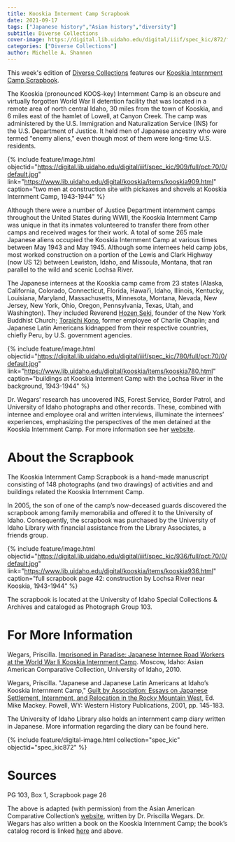 ```yaml
---
title: Kooskia Interment Camp Scrapbook
date: 2021-09-17
tags: ["Japanese history","Asian history","diversity"]
subtitle: Diverse Collections
cover-image: https://digital.lib.uidaho.edu/digital/iiif/spec_kic/872/full/pct:70/0/default.jpg
categories: ["Diverse Collections"]
author: Michelle A. Shannon
---
```


This week's edition of [Diverse Collections](https://harvester.lib.uidaho.edu/series/diversecollections.html) features our [Kooskia Internment Camp Scrapbook](https://www.lib.uidaho.edu/digital/Kooskia/). 

The Kooskia (pronounced KOOS-key) Internment Camp is an obscure and virtually forgotten World War II detention facility that was located in a remote area of north central Idaho, 30 miles from the town of Kooskia, and 6 miles east of the hamlet of Lowell, at Canyon Creek. The camp was administered by the U.S. Immigration and Naturalization Service (INS) for the U.S. Department of Justice. It held men of Japanese ancestry who were termed "enemy aliens," even though most of them were long-time U.S. residents.

{% include feature/image.html objectid="https://digital.lib.uidaho.edu/digital/iiif/spec_kic/909/full/pct:70/0/default.jpg" link="https://www.lib.uidaho.edu/digital/kooskia/items/kooskia909.html" caption="two men at construction site with pickaxes and shovels at Kooskia Internment Camp, 1943-1944" %}

Although there were a number of Justice Department internment camps throughout the United States during WWII, the Kooskia Internment Camp was unique in that its inmates volunteered to transfer there from other camps and received wages for their work. A total of some 265 male Japanese aliens occupied the Kooskia Internment Camp at various times between May 1943 and May 1945. Although some internees held camp jobs, most worked construction on a portion of the Lewis and Clark Highway (now US 12) between Lewiston, Idaho, and Missoula, Montana, that ran parallel to the wild and scenic Lochsa River.

The Japanese internees at the Kooskia camp came from 23 states (Alaska, California, Colorado, Connecticut, Florida, Hawai’i, Idaho, Illinois, Kentucky, Louisiana, Maryland, Massachusetts, Minnesota, Montana, Nevada, New Jersey, New York, Ohio, Oregon, Pennsylvania, Texas, Utah, and Washington). They included Reverend [Hozen Seki](http://www.nytimes.com/1991/07/25/obituaries/rev-hozen-seki-is-dead-at-87-leader-of-buddhists-in-new-york.html), founder of the New York Buddhist Church; [Toraichi Kono](http://www.konofilm.com/), former employee of Charlie Chaplin; and Japanese Latin Americans kidnapped from their respective countries, chiefly Peru, by U.S. government agencies.

{% include feature/image.html objectid="https://digital.lib.uidaho.edu/digital/iiif/spec_kic/780/full/pct:70/0/default.jpg" link="https://www.lib.uidaho.edu/digital/kooskia/items/kooskia780.html" caption="buildings at Kooskia Interment Camp with the Lochsa River in the background, 1943-1944" %}

Dr. Wegars’ research has uncovered INS, Forest Service, Border Patrol, and University of Idaho photographs and other records. These, combined with internee and employee oral and written interviews, illuminate the internees’ experiences, emphasizing the perspectives of the men detained at the Kooskia Internment Camp. For more information see her [website](http://www.uiweb.uidaho.edu/LS/AACC/KOOSKIA.HTM%22).

# About the Scrapbook

The Kooskia Internment Camp Scrapbook is a hand-made manuscript consisting of 148 photographs (and two drawings) of activities and and buildings related the Kooskia Internment Camp.

In 2005, the son of one of the camp’s now-deceased guards discovered the scrapbook among family memorabilia and offered it to the University of Idaho. Consequently, the scrapbook was purchased by the University of Idaho Library with financial assistance from the Library Associates, a friends group.

{% include feature/image.html objectid="https://digital.lib.uidaho.edu/digital/iiif/spec_kic/936/full/pct:70/0/default.jpg" link="https://www.lib.uidaho.edu/digital/kooskia/items/kooskia936.html" caption="full scrapbook page 42: construction by Lochsa River near Kooskia, 1943-1944" %}


The scrapbook is located at the University of Idaho Special Collections & Archives and cataloged as Photograph Group 103.

# For More Information

Wegars, Priscilla. [Imprisoned in Paradise: Japanese Internee Road Workers at the World War Ii Kooskia Internment Camp](http://uidaho.worldcat.org/oclc/639164294). Moscow, Idaho: Asian American Comparative Collection, University of Idaho, 2010.

Wegars, Priscilla. "Japanese and Japanese Latin Americans at Idaho’s Kooskia Internment Camp," [Guilt by Association: Essays on Japanese Settlement, Internment, and Relocation in the Rocky Mountain West](http://uidaho.worldcat.org/oclc/47143890), Ed. Mike Mackey. Powell, WY: Western History Publications, 2001, pp. 145-183.

The University of Idaho Library also holds an internment camp diary written in Japanese. More information regarding the diary can be found here.

{% include feature/digital-image.html collection="spec_kic" objectid="spec_kic872" %}

# Sources

PG 103, Box 1, Scrapbook page 26

The above is adapted (with permission) from the Asian American Comparative Collection’s [website](http://www.uiweb.uidaho.edu/LS/AACC/KOOSKIA.HTM), written by Dr. Priscilla Wegars. Dr. Wegars has also written a book on the Kooskia Internment Camp; the book’s catalog record is linked [here](http://uidaho.worldcat.org/oclc/639164294) and above.